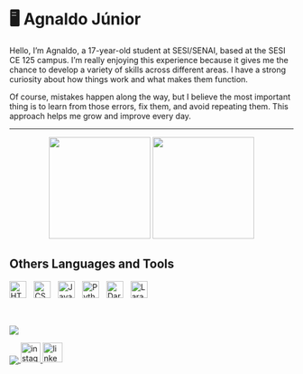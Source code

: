 # 🖥 Agnaldo Júnior

Hello, I’m Agnaldo, a 17-year-old student at SESI/SENAI, based at the SESI CE 125 campus. I’m really enjoying this experience because it gives me the chance to develop a variety of skills across different areas. I have a strong curiosity about how things work and what makes them function.

Of course, mistakes happen along the way, but I believe the most important thing is to learn from those errors, fix them, and avoid repeating them. This approach helps me grow and improve every day.

---

<div align="center">
  <img height="180em" src="https://github-readme-stats.vercel.app/api?username=AgnaldoScaion&show_icons=true&theme=dark&include_all_commits=true&count_private=true"/>
  <img height="180em" src="https://github-readme-stats.vercel.app/api/top-langs/?username=AgnaldoScaion&layout=compact&langs_count=8&theme=dark"/>
</div>
  

  ## Others Languages and Tools
<img 
    align="left" 
    alt="HTML"
    title="HTML" 
    width="30px" 
    style="padding-right: 10px;" 
    src="https://cdn.jsdelivr.net/gh/devicons/devicon@latest/icons/html5/html5-original.svg" 
/>
<img 
    align="left" 
    alt="CSS" 
    title="CSS"
    width="30px" 
    style="padding-right: 10px;" 
    src="https://cdn.jsdelivr.net/gh/devicons/devicon@latest/icons/css3/css3-original.svg" 
/>
<img 
    align="left" 
    alt="JavaScript" 
    title="JavaScript"
    width="30px" 
    style="padding-right: 10px;" 
    src="https://cdn.jsdelivr.net/gh/devicons/devicon@latest/icons/javascript/javascript-original.svg" 
/>
<img 
    align="left" 
    alt="Python" 
    title="Python"
    width="30px" 
    style="padding-right: 10px;" 
    src="https://cdn.jsdelivr.net/gh/devicons/devicon@latest/icons/python/python-original.svg" 
/>
<img 
    align="left" 
    alt="Dart" 
    title="Dart"
    width="30px" 
    style="padding-right: 10px;" 
    src="https://cdn.jsdelivr.net/gh/devicons/devicon/icons/dart/dart-original.svg" 
/>
<img 
    align="left" 
    alt="Laravel" 
    title="Laravel"
    width="30px" 
    style="padding-right: 10px;" 
    src="https://cdn.jsdelivr.net/gh/devicons/devicon@latest/icons/laravel/laravel-original.svg" 
/>

<br/>
<br/>

<!-- Visualizadores do perfil-->
<br><p align="left"><img src="https://komarev.com/ghpvc/?username=AgnaldoScaion&label=Profile%20views&color=0e75b6&style=flat" /></p> 


<div align="left">

<a href="https://wa.me/5511983490572?text=Olá Agnaldo, vi seu perfil no GitHub." target="__blank">
  <img align="center" src="https://img.shields.io/badge/WhatsApp-25D366?style=for-the-badge&logo=whatsapp&logoColor=white">
</a>

  <a href="https://www.instagram.com/guiism__/" target="_blank" rel="noopener noreferrer">
    <img src="https://img.shields.io/static/v1?message=Instagram&logo=instagram&label=&color=E4405F&logoColor=white&labelColor=&style=for-the-badge" height="35" alt="instagram logo" />
  </a>

  <a href="https://www.linkedin.com/in/agnaldo-j%C3%BAnior-81364934b/" target="_blank" rel="noopener noreferrer">
    <img src="https://img.shields.io/static/v1?message=LinkedIn&logo=linkedin&label=&color=0077B5&logoColor=white&labelColor=&style=for-the-badge" height="35" alt="linkedin logo" />
  </a>
</div>
